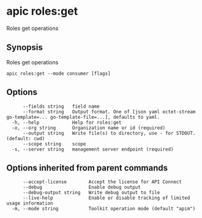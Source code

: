# apic roles:get

Roles get operations

## Synopsis

Roles get operations

```
apic roles:get --mode consumer [flags]
```

## Options

```
      --fields string   field name
      --format string   Output format. One of [json yaml octet-stream go-template=... go-template-file=...], defaults to yaml.
  -h, --help            Help for roles:get
  -o, --org string      Organization name or id (required)
      --output string   Write file(s) to directory, use - for STDOUT. (default: cwd)
      --scope string    scope
  -s, --server string   management server endpoint (required)
```

## Options inherited from parent commands

```
      --accept-license        Accept the license for API Connect
      --debug                 Enable debug output
      --debug-output string   Write debug output to file
      --live-help             Enable or disable tracking of limited usage information
  -m, --mode string           Toolkit operation mode (default "apim")
```
